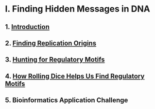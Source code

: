 # I. Finding Hidden Messages in DNA

## 1. [Introduction](https://stepik.org/course/604)
## 2. [Finding Replication Origins](https://stepik.org/course/605)
## 3. [Hunting for Regulatory Motifs](https://stepik.org/course/606)
## 4. [How Rolling Dice Helps Us Find Regulatory Motifs](https://stepik.org/course/607)
## 5. Bioinformatics Application Challenge
